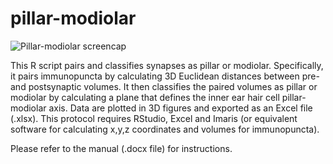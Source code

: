 # pillar-modiolar



![Pillar-modiolar screencap](https://user-images.githubusercontent.com/64019905/110531760-4284d100-811c-11eb-9980-a848520d4b9d.gif)



This R script pairs and classifies synapses as pillar or modiolar. Specifically, it pairs immunopuncta by calculating 3D Euclidean distances between pre- and postsynaptic volumes. It then classifies the paired volumes as pillar or modiolar by calculating a plane that defines the inner ear hair cell pillar-modiolar axis. Data are plotted in 3D figures and exported as an Excel file (.xlsx). This protocol requires RStudio, Excel and Imaris (or equivalent software for calculating x,y,z coordinates and volumes for immunopuncta).

Please refer to the manual (.docx file) for instructions.
